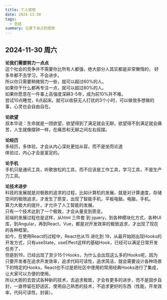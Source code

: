 ```yaml
---
title: 个人感想
date: 2024-11-30
tags:
  - 总结
summary: 记录下自己的感想
---
```


## 2024-11-30 周六

**论我们需要努力一点点**  
这个社会的竞争并不需要你比所有人都强，绝大部分人其实都是非常懒惰的，
好多年都不去学习，不会进步。  
所以你只需要稍微努力一些，就可以超过60%的人。  
如果你干什么都再专注一点，就可以超过80%的人。  
如果你愿意在一件事上高强度深耕3-5年，成为前10%并不难。  
尝试10点睡觉，6点起床。就可以收获无人打扰的3个小时，可以做很多想做的事，心灵也会自由自在。

**论欲望**  
叔本华说：生命就是一团欲望，欲望得到了满足就会无聊，欲望得不到满足就会痛苦，人生就像摆钟一样，在痛苦和无聊之间左右摇摆。  

**论经历**  
多经历，多体验，才会从内心深处更加从容，而不是坐而论道  
体验过，内心才会是富足的。

**论手机**  
手机只是通讯工具，听歌放松的工具，而不应该是工作工具，学习工具，不是生产力工具。

**论技术进步**  
科技的发展就是对极致的追求的过程，比如计算机的发展，就是对计算速度，存储空间的极限追求，才发生了质变，出现了智能手机，平板电脑，电脑，手机。  
算力大极大的提升，才允许了人工智能的发展。  
只有一个技术达到了一个极致，才会从量变到质变。  
前端的发展过程也是这样，从html 三件套 到 jquery，到各种模块化方式，各种UI库，到Angular，再到React，Vue，都是对开发效率的极致追求，才出现了现在的各种框架。  
如今，在使用React的过程中，React也从15 进化到 19，从最开始刚出现Hooks的开发方式，只有useState，useEffect这样的基础Hook，已经可以满足日常开发任务了，  
但是到19，已经出现了至少15个Hooks，为什么会出现这么多的Hooks呢，因为只要开发者在追求开发效率，追求代码可读性，追求简洁，就会需要设计各种场景下的特定的Hooks，React也不过是把社区中使用的常用经典Hooks进行了集成，让大家可以方便的使用。  
所以大胆的去尝试各种新的技术，去追求极致，才会有更多的进步，而不是固步自封，一直停留在舒适区，使用自己熟悉的技术，不追求更好的东西（性能，开发效率，代码可读性，封装）。  
